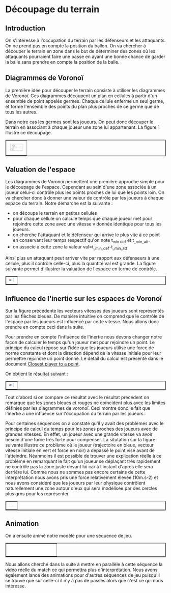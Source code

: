 # Découpage du terrain 

## Introduction

On s'intéresse à l'occupation du terrain par les défenseurs et les attaquants. On ne prend pas en compte la position du ballon. On va chercher à découper le terrain en zone dans le but de déterminer des zones où les attaquants pourraient faire une passe en ayant une bonne chance de garder la balle sans prendre en compte la position de la balle.

## Diagrammes de Voronoï

La première idée pour découper le terrain consiste à utiliser les diagrammes de Voronoï. Ces diagrammes découpent un plan en cellules à partir d'un ensemble de point appelés germes. Chaque cellule enferme un seul germe, et forme l'ensemble des points du plan plus proches de ce germe que de tous les autres. 

Dans notre cas les germes sont les joueurs. On peut donc découper le terrain en associant à chaque joueur une zone lui appartenant. La figure 1 illustre ce découpage.

<table border="2">
  <tr>
    <td>
      <img src="Images/Voronoi_simple.png" style="width: 50px;">
    </td>
  </tr>
</table>

## Valuation de l'espace

Les diagrammes de Voronoï permettent une première approche simple pour le découpage de l'espace. Cependant au sein d'une zone associée à un joueur celui-ci contrôle plus les points proches de lui que les points loin. On va chercher donc à donner une valeur de contrôle par les joueurs à chaque espace du terrain. Notre démarche est la suivante :
- on découpe le terrain en petites cellules
- pour chaque cellule on calcule temps que chaque joueur met pour rejoindre cette zone avec une vitesse v donnée identique pour tous les joueurs. 
- on cherche l'attaquant et le défenseur qui arrive le plus vite à ce point en conservant leur temps respectif qu'on note t<sub>min def</sub> et t<sub>_min_att</sub>.
- on associe à cette zone la valeur val=t<sub>_min_def</sub>-t<sub>_min_att</sub>

Ainsi plus un attaquant peut arriver vite par rapport aux défenseurs à une cellule, plus il contrôle celle-ci, plus la quantité val est grande. La figure suivante permet d'illustrer la valuation de l'espace en terme de contrôle.

<table border="2">
  <tr>
    <td>
      <img src="Images/Voronoi_value.png" style="width: 20px;">
    </td>
  </tr>
</table>

## Influence de l'inertie sur les espaces de Voronoï

Sur la figure précédente les vecteurs vitesses des joueurs sont représentés par les flèches bleues. De manière intuitive on comprend que le contrôle de l'espace par les joueurs est influencé par cette vitesse. Nous allons donc prendre en compte ceci dans la suite. 

Pour prendre en compte l'influence de l'inertie nous devons changer notre façon de calculer le temps qu'un joueur met pour rejoindre un point. Le principe du calcul repose sur l'idée que les joueurs utilise une force de norme constante et dont la direction dépend de la vitesse initiale pour leur permettre rejoindre un point donné. Le détail du calcul est présenté dans le document [Closest player to a point](https://github.com/AmigoCap/MecaFootCo/blob/master/Travail_autour_de_la_prediction_de_passes/Closest_player_to_a_point.pdf).

On obtient le résultat suivant : 

<table border="2">
  <tr>
    <td>
      <img src="Images/Voronoi_inertie.png" style="width: 20px;">
    </td>
  </tr>
</table>

Tout d'abord si on compare ce résultat avec le résultat précédent on remarque que les zones bleues et rouges ne coïncident plus avec les limites définies par les diagrammes de voronoï. Ceci montre donc le fait que l'inertie a une influence sur l'occupation du terrain par les joueurs.

Pour certaines séquences on a constaté qu'il y avait des problèmes avec le principe de calcul du temps pour les zones proches des joueurs avec de grandes vitesses. En effet, un joueur avec une grande vitesse va avoir besoin d'une force très forte pour compenser. La situtation sur la figure suivante illustre ce problème où le joueur (trajectoire en bleue, vecteur vitesse initiale en vert et force en noir) a dépassé le point visé avant de l'atteindre. Néanmoins il est possible de trouver une explication réelle à ce problème en remarquant le fait qu'un joueur se déplaçant très rapidement ne contrôle pas la zone juste devant lui car à l'instant d'après elle sera derrière lui. Comme nous ne sommes pas encore certains de cette interprétation nous avons pris une force relativement élevée (10m.s-2) et nous avons considéré que les joueurs par leur physique contrôlent naturellement une zone autour d'eux qui sera modélisée par des cercles plus gros pour les représenter.

<table border="2">
  <tr>
    <td>
      <img src="Images/Path.png" style="width: 20px;">
    </td>
  </tr>
</table>

## Animation

On a ensuite animé notre modèle pour une séquence de jeu. 

<table border="2">
  <tr>
    <td>
    <embed src="video1.mp4" autostart="false" height="30" width="144" />    
    </td>
  </tr>
</table>

Nous allons cherché dans la suite à mettre en parallèle à cette séquence la vidéo réelle du match ce qui permettra plus d'interprétation. Nous avons également lancé des animations pour d'autres séquences de jeu puisqu'il se trouve que sur celle-ci il n'y a pas de passes alors que c'est ce qui nous intéresse. 


